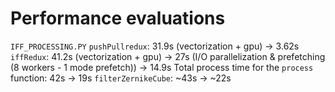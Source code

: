 # Performance evaluations

`IFF_PROCESSING.PY`
    `pushPullredux`: 31.9s (vectorization + gpu) -> 3.62s
    `iffRedux`:      41.2s (vectorization + gpu) -> 27s (I/O parallelization & prefetching (8 workers - 1 mode prefetch))  -> 14.9s
    Total process time for the `process` function: 42s -> 19s
    `filterZernikeCube`: ~43s -> ~22s
